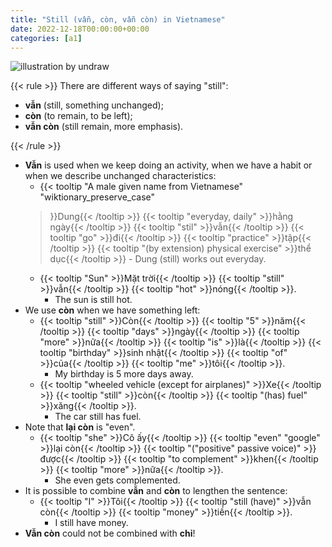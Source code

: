 ```yaml
---
title: "Still (vẫn, còn, vẫn còn) in Vietnamese"
date: 2022-12-18T00:00:00+00:00
categories: [a1]
---
```


![illustration by undraw](/images/undraw_Percentages_re_a1ao.png)

{{< rule >}}
There are different ways of saying "still":

- **vẫn** (still, something unchanged);
- **còn** (to remain, to be left);
- **vẫn còn** (still remain, more emphasis).

{{< /rule >}}

- **Vẫn** is used when we keep doing an activity, when we have a habit
  or when we describe unchanged characteristics:
    - {{< tooltip
        "A male given name from Vietnamese"
        "wiktionary_preserve_case"
    >}}Dung{{< /tooltip >}}
    {{< tooltip "everyday, daily" >}}hằng ngày{{< /tooltip >}}
    {{< tooltip "stil" >}}vẫn{{< /tooltip >}}
    {{< tooltip "go" >}}đi{{< /tooltip >}}
    {{< tooltip "practice" >}}tập{{< /tooltip >}}
    {{< tooltip "(by extension) physical exercise" >}}thể dục{{< /tooltip >}}
        - Dung (still) works out everyday.
    - {{< tooltip "Sun" >}}Mặt trời{{< /tooltip >}}
    {{< tooltip "still" >}}vẫn{{< /tooltip >}}
    {{< tooltip "hot" >}}nóng{{< /tooltip >}}.
        - The sun is still hot.
- We use **còn** when we have something left:
    - {{< tooltip "still" >}}Còn{{< /tooltip >}}
      {{< tooltip "5" >}}năm{{< /tooltip >}}
      {{< tooltip "days" >}}ngày{{< /tooltip >}}
      {{< tooltip "more" >}}nữa{{< /tooltip >}}
      {{< tooltip "is" >}}là{{< /tooltip >}}
      {{< tooltip "birthday" >}}sinh nhật{{< /tooltip >}}
      {{< tooltip "of" >}}của{{< /tooltip >}}
      {{< tooltip "me" >}}tôi{{< /tooltip >}}.
        - My birthday is 5 more days away.
    - {{< tooltip "wheeled vehicle (except for airplanes)" >}}Xe{{< /tooltip >}}
      {{< tooltip "still" >}}còn{{< /tooltip >}}
      {{< tooltip "(has) fuel" >}}xăng{{< /tooltip >}}.
        - The car still has fuel.
- Note that **lại còn** is "even".
    - {{< tooltip "she" >}}Cô ấy{{< /tooltip >}}
      {{< tooltip "even" "google" >}}lại còn{{< /tooltip >}}
      {{< tooltip "(\"positive\" passive voice)" >}}được{{< /tooltip >}}
      {{< tooltip "to complement" >}}khen{{< /tooltip >}}
      {{< tooltip "more" >}}nữa{{< /tooltip >}}.
        - She even gets complemented.
- It is possible to combine **vẫn** and **còn** to lengthen the sentence:
    - {{< tooltip "I" >}}Tôi{{< /tooltip >}}
      {{< tooltip "still (have)" >}}vẫn còn{{< /tooltip >}}
      {{< tooltip "money" >}}tiền{{< /tooltip >}}.
        - I still have money.
- **Vẫn còn** could not be combined with **chỉ**!
